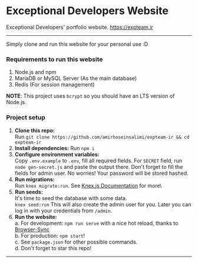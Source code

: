 # Exceptional Developers Website

Exceptional Developers' portfolio website. https://expteam.ir

---

Simply clone and run this website for your personal use :D

### Requirements to run this website
1. Node.js and npm
2. MariaDB or MySQL Server (As the main database)
3. Redis (For session management)

**NOTE**: This project uses `bcrypt` so you should have an LTS version of Node.js.

### Project setup

1. **Clone this repo:**\
Run `git clone https://github.com/amirhoseinsalimi/expteam-ir && cd expteam-ir`
2. **Install dependencies:**
Run `npm i`
3. **Configure environment variables:**\
Copy `.env.example` to `.env`, fill all required fields. For `SECRET` field, run `node gen-secret.js` and paste the output there. Don't forget to fill the fields for admin user. No worries! Your password will be stored hashed.
4. **Run migrations:**\
Run `knex migrate:run`. See [Knex.js Documentation](https://www.npmjs.com/package/knex) for more\ 
5. **Run seeds:**\
It's time to seed the database with some data.\
`knex seed:run`
This will also create the admin user for you. Later you can log in with your credentials from `/admin`.
6. **Run the website:**\
a. For development: `npm run serve` with a nice hot reload, thanks to [Browser-Sync](https://www.npmjs.com/package/browser-sync) \
b. For production: `npm start`!\
c. See `package.json` for other possible commands. \
d. Don't forget to star this repo!

 ---
